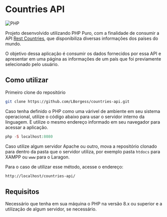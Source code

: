 # Countries API

![PHP](https://img.shields.io/badge/php-%23777BB4.svg?style=for-the-badge&logo=php&logoColor=white)

Projeto desenvolvido utilizando PHP Puro, com a finalidade de consumir a API [Rest Countries](https://restcountries.com/), que disponibiliza diversas informações dos países do mundo. 

O objetivo dessa aplicação é consumir os dados fornecidos por essa API e apresentar em uma página as informações de um país que foi previamente selecionado pelo usuário.

## Como utilizar
Primeiro clone do repositório

```bash
git clone https://github.com/LBorgess/countries-api.git
```

Caso tenha definido o PHP como uma várivel de ambiente em seu sistema operacional, utilize o código abaixo para usar o servidor interno da linguagem. E utilize o mesmo endereço informado em seu navegador para acessar a aplicação.

```php
php -S localhost:8080
```

Caso utilize algum servidor Apache ou outro, mova a repositório clonado para dentro da pasta que o servidor utiliza, por exemplo pasta `htdocs` para XAMPP ou `www` para o Laragon.

Para o caso de utilizar esse método, acesse o endereço:

```bash
http://localhost/countries-api/
```

## Requisitos
Necessário que tenha em sua máquina o PHP na versão 8.x ou superior e a utilização de algum servidor, se necessário. 